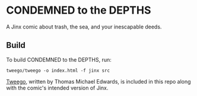 # CONDEMNED to the DEPTHS

A Jinx comic about trash, the sea, and your inescapable deeds.

## Build

To build CONDEMNED to the DEPTHS, run:

`tweego/tweego -o index.html -f jinx src`

[Tweego](http://www.motoslave.net/tweego/), written by Thomas Michael Edwards, is included in this repo along with the comic's intended version of Jinx.
